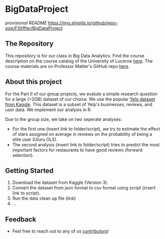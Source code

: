# BigDataProject

*provisional README* 
https://img.shields.io/github/repo-size/FStiffler/BigDataProject

## The Repository 

This repository is for our class in Big Data Analytics. Find the course description on the course catalog of the University of Lucerne [here](https://portal.unilu.ch/details?code=FS211088). The course materials are on Professor Matter's GitHub repo [here](https://github.com/umatter/BigData).

## About this project

For the Part II of our group projects, we evalute a simple research question for a large (>2GB) dataset of our choice. We use the popular [Yelp dataset from Kaggle](https://www.kaggle.com/yelp-dataset/yelp-dataset). This dataset is a subset of Yelp's businesses, reviews, and user data. We implement our analysis in R.

Due to the group size, we take on two seperate analyses: 
* For the first one (insert link to folder/script), we try to estimate the effect of stars assigned on average in reviews on the probability of being a elite user (Uluru OLS).
* The second analysis (insert link to folder/script) tries to predict the most important factors for restaurants to have good reviews (forward selection).

## Getting Started

1. Download the dataset from Kaggle (Version 3).
2. Convert the dataset from json format to csv format using script (insert link to script).
3. Run the data clean up file (link)
4. ...
## Feedback

* Feel free to reach out to any of us [contributors](https://github.com/https://github.com/FStiffler/BigDataProject/graphs/contributors)!


